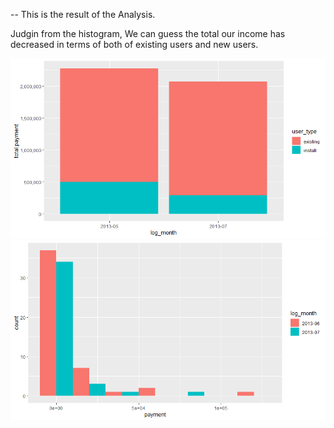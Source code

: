 -- This is the result of the Analysis.<br>

Judgin from the histogram, We can guess the total our income has decreased in terms of both of existing users and new users.

<img src="./img/histogram1.png" width="600">




<img src="./img/histogram2.png" width="600">
